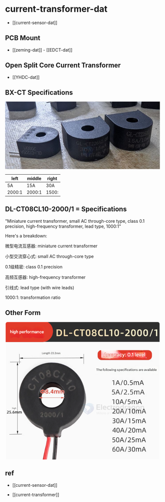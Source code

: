 
# current-transformer-dat

- [[current-sensor-dat]]

## PCB Mount 

- [[zeming-dat]] - [[EDCT-dat]]


## Open Split Core Current Transformer

- [[YHDC-dat]]


## BX-CT Specifications

![](2025-06-11-15-45-27.png)

| left   | middle | right |
| ------ | ------ | ----- |
| 5A     | 15A    | 30A   |
| 2000:1 | 2000:1 | 1500: |


## DL-CT08CL10-2000/1 = Specifications 

"Miniature current transformer, small AC through-core type, class 0.1 precision, high-frequency transformer, lead type, 1000:1"

Here's a breakdown:

微型电流互感器: miniature current transformer

小型交流穿心式: small AC through-core type

0.1级精密: class 0.1 precision

高频互感器: high-frequency transformer

引线式: lead type (with wire leads)

1000:1: transformation ratio

## Other Form 

![](2025-05-20-13-02-25.png)


## ref 


- [[current-sensor-dat]] 

- [[current-transformer]]